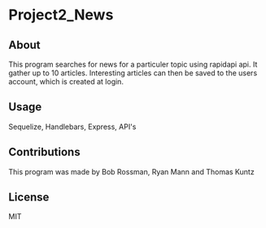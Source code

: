# Project2_News
## About
This program searches for news for a particuler topic using rapidapi api. It gather up to 10 articles. Interesting articles can then be saved
to the users account, which is created at login.
## Usage
Sequelize, Handlebars, Express, API's

## Contributions
This program was made by Bob Rossman, Ryan Mann and Thomas Kuntz
## License 
MIT
